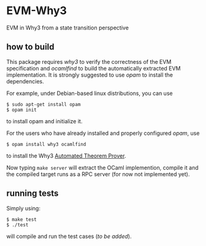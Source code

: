 # EVM-Why3

EVM in Why3 from a state transition perspective

## how to build

This package requires *why3* to verify the correctness of the EVM specification and *ocamlfind* to 
build the automatically extracted EVM implementation. It is strongly suggested to use *opam* to 
install the dependencies.

For example, under Debian-based linux distributions, you can use

```
$ sudo apt-get install opam
$ opam init
```
to install opam and initialize it.

For the users who have already installed and properly configured *opam*, use
```
$ opam install why3 ocamlfind
```
to install the Why3 [Automated Theorem Prover](http://why3.lri.fr/).

Now typing `make server` will extract the OCaml implemention, compile it and the compiled target
runs as a RPC server (for now not implemented yet).

## running tests

Simply using:

```
$ make test
$ ./test
```

will compile and run the test cases (*to be added*).
